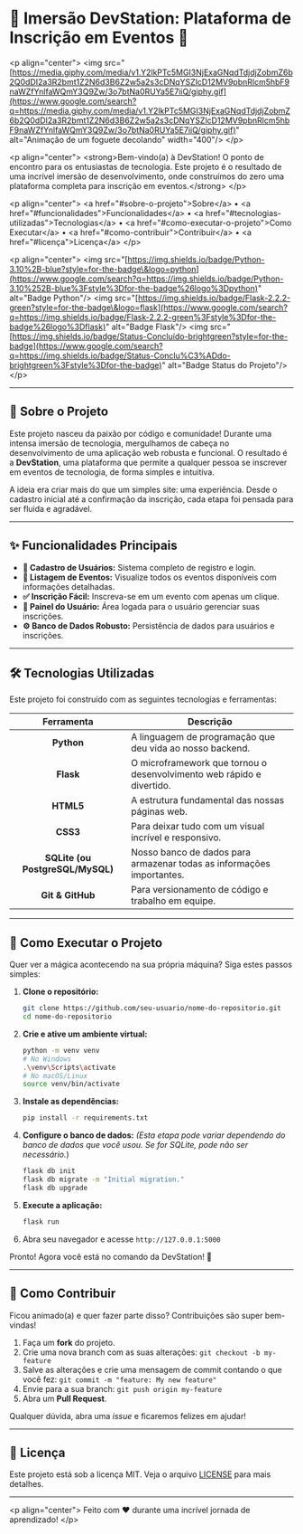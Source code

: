 # 🚀 Imersão DevStation: Plataforma de Inscrição em Eventos 🚀

\<p align="center"\>
\<img src="[https://media.giphy.com/media/v1.Y2lkPTc5MGI3NjExaGNqdTdjdjZobmZ6b2Q0dDI2a3R2bmt1Z2N6d3B6Z2w5a2s3cDNqYSZlcD12MV9pbnRlcm5hbF9naWZfYnlfaWQmY3Q9Zw/3o7btNa0RUYa5E7iiQ/giphy.gif](https://www.google.com/search?q=https://media.giphy.com/media/v1.Y2lkPTc5MGI3NjExaGNqdTdjdjZobmZ6b2Q0dDI2a3R2bmt1Z2N6d3B6Z2w5a2s3cDNqYSZlcD12MV9pbnRlcm5hbF9naWZfYnlfaWQmY3Q9Zw/3o7btNa0RUYa5E7iiQ/giphy.gif)" alt="Animação de um foguete decolando" width="400"/\>
\</p\>

\<p align="center"\>
\<strong\>Bem-vindo(a) à DevStation\! O ponto de encontro para os entusiastas de tecnologia. Este projeto é o resultado de uma incrível imersão de desenvolvimento, onde construímos do zero uma plataforma completa para inscrição em eventos.\</strong\>
\</p\>

\<p align="center"\>
\<a href="\#sobre-o-projeto"\>Sobre\</a\> •
\<a href="\#funcionalidades"\>Funcionalidades\</a\> •
\<a href="\#tecnologias-utilizadas"\>Tecnologias\</a\> •
\<a href="\#como-executar-o-projeto"\>Como Executar\</a\> •
\<a href="\#como-contribuir"\>Contribuir\</a\> •
\<a href="\#licença"\>Licença\</a\>
\</p\>

\<p align="center"\>
\<img src="[https://img.shields.io/badge/Python-3.10%2B-blue?style=for-the-badge\&logo=python](https://www.google.com/search?q=https://img.shields.io/badge/Python-3.10%252B-blue%3Fstyle%3Dfor-the-badge%26logo%3Dpython)" alt="Badge Python"/\>
\<img src="[https://img.shields.io/badge/Flask-2.2.2-green?style=for-the-badge\&logo=flask](https://www.google.com/search?q=https://img.shields.io/badge/Flask-2.2.2-green%3Fstyle%3Dfor-the-badge%26logo%3Dflask)" alt="Badge Flask"/\>
\<img src="[https://img.shields.io/badge/Status-Concluído-brightgreen?style=for-the-badge](https://www.google.com/search?q=https://img.shields.io/badge/Status-Conclu%C3%ADdo-brightgreen%3Fstyle%3Dfor-the-badge)" alt="Badge Status do Projeto"/\>
\</p\>

-----

## 🌟 Sobre o Projeto

Este projeto nasceu da paixão por código e comunidade\! Durante uma intensa imersão de tecnologia, mergulhamos de cabeça no desenvolvimento de uma aplicação web robusta e funcional. O resultado é a **DevStation**, uma plataforma que permite a qualquer pessoa se inscrever em eventos de tecnologia, de forma simples e intuitiva.

A ideia era criar mais do que um simples site: uma experiência. Desde o cadastro inicial até a confirmação da inscrição, cada etapa foi pensada para ser fluida e agradável.

-----

## ✨ Funcionalidades Principais

  * **📝 Cadastro de Usuários:** Sistema completo de registro e login.
  * **📅 Listagem de Eventos:** Visualize todos os eventos disponíveis com informações detalhadas.
  * **✅ Inscrição Fácil:** Inscreva-se em um evento com apenas um clique.
  * **🔐 Painel do Usuário:** Área logada para o usuário gerenciar suas inscrições.
  * **⚙️ Banco de Dados Robusto:** Persistência de dados para usuários e inscrições.

-----

## 🛠️ Tecnologias Utilizadas

Este projeto foi construído com as seguintes tecnologias e ferramentas:

| Ferramenta | Descrição |
| :---: | --- |
| **Python** | A linguagem de programação que deu vida ao nosso backend. |
| **Flask** | O microframework que tornou o desenvolvimento web rápido e divertido. |
| **HTML5** | A estrutura fundamental das nossas páginas web. |
| **CSS3** | Para deixar tudo com um visual incrível e responsivo. |
| **SQLite (ou PostgreSQL/MySQL)** | Nosso banco de dados para armazenar todas as informações importantes. |
| **Git & GitHub** | Para versionamento de código e trabalho em equipe. |

-----

## 🚀 Como Executar o Projeto

Quer ver a mágica acontecendo na sua própria máquina? Siga estes passos simples:

1.  **Clone o repositório:**

    ```bash
    git clone https://github.com/seu-usuario/nome-do-repositorio.git
    cd nome-do-repositorio
    ```

2.  **Crie e ative um ambiente virtual:**

    ```bash
    python -m venv venv
    # No Windows
    .\venv\Scripts\activate
    # No macOS/Linux
    source venv/bin/activate
    ```

3.  **Instale as dependências:**

    ```bash
    pip install -r requirements.txt
    ```

4.  **Configure o banco de dados:**
    *(Esta etapa pode variar dependendo do banco de dados que você usou. Se for SQLite, pode não ser necessário.*)

    ```bash
    flask db init
    flask db migrate -m "Initial migration."
    flask db upgrade
    ```

5.  **Execute a aplicação:**

    ```bash
    flask run
    ```

6.  Abra seu navegador e acesse `http://127.0.0.1:5000`

Pronto\! Agora você está no comando da DevStation\! 🎉

-----

## 🤔 Como Contribuir

Ficou animado(a) e quer fazer parte disso? Contribuições são super bem-vindas\!

1.  Faça um **fork** do projeto.
2.  Crie uma nova branch com as suas alterações: `git checkout -b my-feature`
3.  Salve as alterações e crie uma mensagem de commit contando o que você fez: `git commit -m "feature: My new feature"`
4.  Envie para a sua branch: `git push origin my-feature`
5.  Abra um **Pull Request**.

Qualquer dúvida, abra uma *issue* e ficaremos felizes em ajudar\!

-----

## 📄 Licença

Este projeto está sob a licença MIT. Veja o arquivo [LICENSE](LICENSE.md) para mais detalhes.

-----

\<p align="center"\>
Feito com ❤️ durante uma incrível jornada de aprendizado\!
\</p\>
